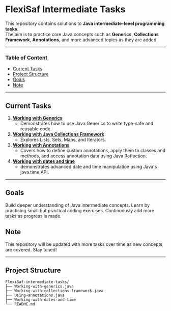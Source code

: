 # FlexiSaf Intermediate Tasks

This repository contains solutions to **Java intermediate-level programming tasks**.  
The aim is to practice core Java concepts such as **Generics**, **Collections Framework**, **Annotations**, and more advanced topics as they are added.

---

### Table of Content
- [Current Tasks](#current-tasks)
- [Project Structure](#project-structure)
- [Goals](#goals)
- [Note](#note)

---

## Current Tasks
1. [**Working with Generics**](https://github.com/ayobamiadepoju/FlexiSaf-intermediate-tasks/tree/main/Working-with-Generics)
    - Demonstrates how to use Java Generics to write type-safe and reusable code.
2. [**Working with Java Collections Framework**](https://github.com/ayobamiadepoju/FlexiSaf-intermediate-tasks/tree/main/Working-with-the-Java-collections-framework)
    - Explores Lists, Sets, Maps, and Iterators.
3. [**Working with Annotations**](https://github.com/ayobamiadepoju/FlexiSaf-intermediate-tasks/tree/main/Using-annotations)
    - Covers how to define custom annotations, apply them to classes and methods, and access annotation data using Java Reflection.
3. [**Working with dates and time**](https://github.com/ayobamiadepoju/FlexiSaf-intermediate-tasks/tree/main/Working-with-dates-and-time)
   - demonstrates advanced date and time manipulation using Java's java.time API.

---
## Goals
Build deeper understanding of Java intermediate concepts.
Learn by practicing small but practical coding exercises.
Continuously add more tasks as progress is made.

## Note
This repository will be updated with more tasks over time as new concepts are covered. Stay tuned!

---
## Project Structure
```text
FlexiSaf-intermediate-tasks/
├── Working-with-generics.java
├── Working-with-collections-framework.java
├── Using-annotations.java
├── Working-with-dates-and-time 
└── README.md
